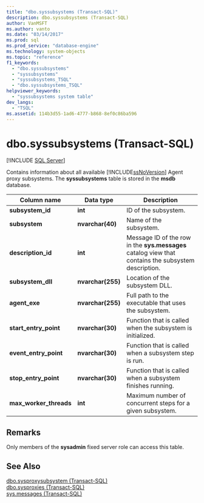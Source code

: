 ```yaml
---
title: "dbo.syssubsystems (Transact-SQL)"
description: dbo.syssubsystems (Transact-SQL)
author: VanMSFT
ms.author: vanto
ms.date: "03/14/2017"
ms.prod: sql
ms.prod_service: "database-engine"
ms.technology: system-objects
ms.topic: "reference"
f1_keywords:
  - "dbo.syssubsystems"
  - "syssubsystems"
  - "syssubsystems_TSQL"
  - "dbo.syssubsystems_TSQL"
helpviewer_keywords:
  - "syssubsystems system table"
dev_langs:
  - "TSQL"
ms.assetid: 114b3d55-1ad6-4777-b868-8ef0c86ba596
---
```

# dbo.syssubsystems (Transact-SQL)
[!INCLUDE [SQL Server](../../includes/applies-to-version/sqlserver.md)]

  Contains information about all available [!INCLUDE[ssNoVersion](../../includes/ssnoversion-md.md)] Agent proxy subsystems. The **syssubsystems** table is stored in the **msdb** database.  
  
|Column name|Data type|Description|  
|-----------------|---------------|-----------------|  
|**subsystem_id**|**int**|ID of the subsystem.|  
|**subsystem**|**nvarchar(40)**|Name of the subsystem.|  
|**description_id**|**int**|Message ID of the row in the **sys.messages** catalog view that contains the subsystem description.|  
|**subsystem_dll**|**nvarchar(255)**|Location of the subsystem DLL.|  
|**agent_exe**|**nvarchar(255)**|Full path to the executable that uses the subsystem.|  
|**start_entry_point**|**nvarchar(30)**|Function that is called when the subsystem is initialized.|  
|**event_entry_point**|**nvarchar(30)**|Function that is called when a subsystem step is run.|  
|**stop_entry_point**|**nvarchar(30)**|Function that is called when a subsystem finishes running.|  
|**max_worker_threads**|**int**|Maximum number of concurrent steps for a given subsystem.|  
  
## Remarks  
 Only members of the **sysadmin** fixed server role can access this table.  
  
## See Also  
 [dbo.sysproxysubsystem &#40;Transact-SQL&#41;](../../relational-databases/system-tables/dbo-sysproxysubsystem-transact-sql.md)   
 [dbo.sysproxies &#40;Transact-SQL&#41;](../../relational-databases/system-tables/dbo-sysproxies-transact-sql.md)   
 [sys.messages &#40;Transact-SQL&#41;](../../relational-databases/system-catalog-views/messages-for-errors-catalog-views-sys-messages.md)  
  
  
